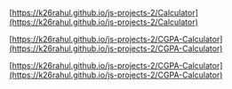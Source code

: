 [https://k26rahul.github.io/js-projects-2/Calculator](https://k26rahul.github.io/js-projects-2/Calculator)

[https://k26rahul.github.io/js-projects-2/CGPA-Calculator](https://k26rahul.github.io/js-projects-2/CGPA-Calculator)

[https://k26rahul.github.io/js-projects-2/CGPA-Calculator](https://k26rahul.github.io/js-projects-2/CGPA-Calculator)
